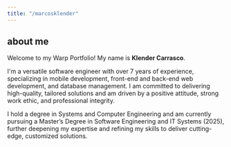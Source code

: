 ```yaml
---
title: "/marcosklender"
---
```


## about me

Welcome to my Warp Portfolio! My name is **Klender Carrasco**.

I'm a versatile software engineer with over 7 years of experience, specializing in mobile development, front-end and back-end web development, and database management. I am committed to delivering high-quality, tailored solutions and am driven by a positive attitude, strong work ethic, and professional integrity.

I hold a degree in Systems and Computer Engineering and am currently pursuing a Master’s Degree in Software Engineering and IT Systems (2025), further deepening my expertise and refining my skills to deliver cutting-edge, customized solutions.